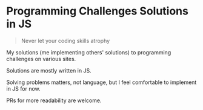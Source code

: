 # Programming Challenges Solutions in JS

> Never let your coding skills atrophy

My solutions (me implementing others' solutions) to programming challenges on various sites.

Solutions are mostly written in JS.

Solving problems matters, not language, but I feel comfortable to implement in JS for now.

PRs for more readability are welcome.
